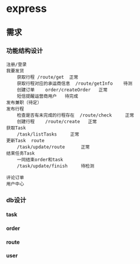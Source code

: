 # express

## 需求

### 功能结构设计
	注册/登录
	我要发货
	    获取行程 /route/get  正常
	    获取行程对应的承运商信息  /route/getInfo    待测
	    创建订单    order/createOrder   正常
	    短信提醒运营商用户   待完成
	发布兼职（待定）
	发布行程
	    检查是否有未完成的行程存在  /route/check     正常
	    创建行程    /route/create   正常
	获取Task
	    /task/listTasks     正常
	更新Task  route
        /task/update/route      正常
	结束任务Task
	    一同结束order和task
        /task/update/finish     待检测
        
	评论订单
	用户中心
	    

### db设计
    
#### task

#### order

#### route

#### user

####  
